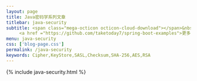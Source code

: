 ```yaml
---
layout: page
title: Java密码学系列文章
titlebar: java-security
subtitle: <span class="mega-octicon octicon-cloud-download"></span>&nbsp;&nbsp;
     <a href ="https://github.com/taketoday7/spring-boot-examples">更多Java密码学精选教程，<font color="#EB9439">点我</font>查看！</a><br/>
menu: java-security
css: ['blog-page.css']
permalink: /java-security
keywords: Cipher,KeyStore,SASL,Checksum,SHA-256,AES,RSA
---
```


{% include java-security.html %}
